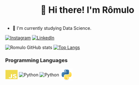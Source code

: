 <!--título-->
<div id="user-content-toc">
  <ul align="center">
    <summary><h1 style="display: inline-block">👋 Hi there! I'm Rômulo</h1></summary>
</div>

<!-- Presentation -->
<p>

  - 🌱 I'm currently studying Data Science.
</p>

<!-- Links -->

[![Instagram](https://img.shields.io/badge/Instagram-E4405F?style=for-the-badge&logo=instagram&logoColor=white)](https://www.instagram.com/romulo_mr/)
[![LinkedIn](https://img.shields.io/badge/LinkedIn-0077B5?style=for-the-badge&logo=linkedin&logoColor=white)](https://www.linkedin.com/in/romulomendesrodrigues/)

<!-- GithubStats -->
![Romulo GitHub stats](https://github-readme-stats.vercel.app/api?username=olumor10&show_icons=true&theme=merko)
[![Top Langs](https://github-readme-stats.vercel.app/api/top-langs/?username=olumor10&show_icons=true&theme=merko)](https://github.com/olumor10/github-readme-stats)

<!-- Skills: Programming Languages -->
  <div style="flex-basis: 48%;">
    <h3>Programming Languages</h3>
    <img align="center" alt="Js" height="30" width="40" src="https://raw.githubusercontent.com/devicons/devicon/master/icons/javascript/javascript-plain.svg">
    <img align="center" alt="Python" height="30" width="30" src="https://upload.wikimedia.org/wikipedia/commons/thumb/3/38/HTML5_Badge.svg/512px-HTML5_Badge.svg.png?20110131171049">
    <img align="center" alt="Python" height="30" width="30" src="https://upload.wikimedia.org/wikipedia/commons/thumb/6/62/CSS3_logo.svg/800px-CSS3_logo.svg.png">
    <img align="center" alt="Python" height="40" width="40" src="https://raw.githubusercontent.com/devicons/devicon/master/icons/python/python-original.svg">
  </div>
<!-- GIF --> 
